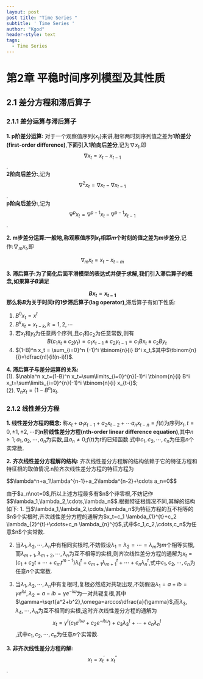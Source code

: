 ```yaml
--- 
layout: post
post title: "Time Series " 
subtitle: ' Time Series ' 
author: "Kgod" 
header-style: text 
tags: 
  - Time Series 
---
```

# 第2章 平稳时间序列模型及其性质
## 2.1 差分方程和滞后算子
### 2.1.1 差分运算与滞后算子
**1. p阶差分运算:** 对于一个观察值序列{$x_t$}来讲,相邻两时刻序列值之差为**1阶差分(first-order difference)**,**下面引入1阶向后差分**,记为$\nabla x_t$,即
$$\nabla x_t = x_t-x_{t-1}$$.
<br/>**2阶向后差分:**,记为$$\nabla ^2x_t = \nabla x_t-\nabla x_{t-1}$$.
<br/>**p阶向后差分:**,记为$$\nabla ^p x_t = \nabla ^{p-1} x_t - \nabla ^{p-1}x_{t-1}$$.

**2. m步差分运算:**一般地,称观察值序列${x_t}$相距$m$个时刻的值之差为**$m$步差分**,记作:$\nabla_m x_t$,即<center>$\nabla_m x_t=x_t-x_{t-m}$</center> 

**3. 滞后算子:**为了简化后面平滑模型的表达式并便于求解,我们引入滞后算子的概念,如果算子$B$满足<center>$Bx_t = x_{t-1}$</center>
那么称$B$为关于时间$t$的1步**滞后算子(lag operator)**,滞后算子有如下性质:  
1. $B^0 x_t = x^t$
2. $B^k x_t = x_{t-k},k=1,2,\cdots$
3. 若${x_t}$和${y_t}$为任意两个序列,且$c_1$和$c_2$为任意常数,则有<center>$B(c_1 x_t \pm c_2 y_t) = c_1 x_{t-1} \pm c_2 y_{t-1} = c_1 B x_t \pm c_2 B y_t$</center>
4. $(1-B)^n x_t = \sum_{i=0}^n (-1)^i \tbinom{n}{i} B^i x_t,$其中$\tbinom{n}{i}=\dfrac{n!}{i!(n-i)!}$.  

**4. 滞后算子与差分运算的关系:**  
(1). $\nabla^n x_t=(1-B)^n x_t=\sum\limits_{i=0}^{n}(-1)^i \tbinom{n}{i} B^i x_t=\sum\limits_{i=0}^{n}(-1)^i \tbinom{n}{i} x_{t-i}$;  
(2). $\nabla_n x_t=(1-B^n)x_t$.

### 2.1.2 线性差分方程
**1. 线性差分方程的概念:** 称$x_t+a_1 x_{t-1}+a_2 x_{t-2}+\cdots a_n x_{t-n}=f(t)$为序列${x_t,t=0,\pm1,\pm2,\cdots}$的**n阶线性差分方程(nth-order linear difference equation)**,其中$n \geq 1;a_1,a_2,\cdots,a_n$为实数,且$a_n \not= 0$;$f(t)$为$t$的已知函数.式中$c_1,c_2,\cdots,c_n$为任意$n$个实常数.

**2. 齐次线性差分方程解的结构:** 齐次线性差分方程解的结构依赖于它的特征方程和特征根的取值情况.n阶齐次线性差分方程的特征方程为
<p>$$\lambda^n+a_1\lambda^{n-1}+a_2\lambda^{n-2}+\cdots a_n=0$$</p>
由于$a_n\not=0$,所以上述方程最多有$n$个非零根,不妨记作
$$\lambda_1,\lambda_2,\cdots,\lambda_n$$.根据特征根情况不同,其解的结构如下:
1. 当$\lambda_1,\lambda_2,\cdots,\lambda_n$为特征方程的互不相等的$n$个实根时,齐次线性差分方程的通解为$x_t=c_1 \lambda_{1}^{t}+c_2 \lambda_{2}^{t}+\cdots+c_n \lambda_{n}^{t}$,式中$c_1,c_2,\cdots,c_n$为任意$n$个实常数.

2. 当$\lambda_1,\lambda_2,\cdots,\lambda_n$中有相同实根时,不妨假设$\lambda_1=\lambda_2=\cdots=\lambda_m$为$m$个相等实根,而$\lambda_{m+1},\lambda_{m+2},\cdots,\lambda_{n}$为互不相等的实根,则齐次线性差分方程的通解为$x_t=(c_1+c_2t+\cdots+c_mt^{m-1})\lambda_{1}^{t}+c_{m+1}\lambda_{m+1}^{t}+\cdots+c_n\lambda_{n}^{t}$,式中$c_1,c_2,\cdots,c_n$为任意$n$个实常数.

3. 当$\lambda_1,\lambda_2,\cdots,\lambda_n$中有复根时,复根必然成对共轭出现,不妨假设$\lambda_1=a+ib=\gamma e^{i\omega},\lambda_2=a-ib=\gamma e^{-i\omega}$为一对共轭复根,其中$\gamma=\sqrt{a^2+b^2},\omega=arccos\dfrac{a}{\gamma}$,而$\lambda_3,\lambda_4,\cdots,\lambda_n$为互不相同的实根,这时齐次线性差分方程的通解为$$x_t=\gamma^t (c_1 e^{it\omega}+c_2 e^{-it\omega})+c_3 \lambda_{3}^{t}+\cdots+c_n \lambda_{n}^{t}$$,式中$c_1,c_2,\cdots,c_n$为任意$n$个实常数.

**3. 非齐次线性差分方程的解:** $$x_t=x_t^{'}+x_{t}^{''}$$. 




































